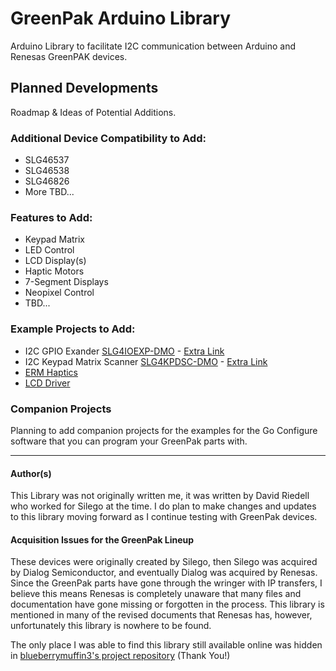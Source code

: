 # GreenPak Arduino Library
Arduino Library to facilitate I2C communication between Arduino and Renesas GreenPAK devices. 

## Planned Developments
Roadmap & Ideas of Potential Additions. 

### Additional Device Compatibility to Add:
- SLG46537
- SLG46538
- SLG46826
- More TBD...


### Features to Add:
- Keypad Matrix
- LED Control
- LCD Display(s)
- Haptic Motors
- 7-Segment Displays
- Neopixel Control
- TBD...


### Example Projects to Add:
- I2C GPIO Exander [SLG4IOEXP-DMO](https://www.renesas.com/us/en/products/programmable-mixed-signal-asic-ip-products/greenpak-programmable-mixed-signal-products/greenpak-asynchronous-state-machine/slg4ioexp-dmo-greenpak-gpio-expander-demonstration-board) - [Extra Link](https://www.renesas.com/us/en/products/programmable-mixed-signal-asic-ip-products/greenpak-programmable-mixed-signal-products/greenpak-solutions/gpio-expander)  
- I2C Keypad Matrix Scanner [SLG4KPDSC-DMO](https://www.renesas.com/us/en/products/programmable-mixed-signal-asic-ip-products/greenpak-programmable-mixed-signal-products/greenpak-asynchronous-state-machine/slg4kpdsc-dmo-greenpak-keypad-scanner-demonstration-board) - [Extra Link](https://www.renesas.com/us/en/products/programmable-mixed-signal-asic-ip-products/greenpak-programmable-mixed-signal-products/greenpak-solutions/keypad-scanner)
- [ERM Haptics](https://www.renesas.com/us/en/products/programmable-mixed-signal-asic-ip-products/greenpak-programmable-mixed-signal-products/greenpak-solutions/eccentric-rotating-mass-motor-control)
- [LCD Driver](https://www.renesas.com/us/en/products/programmable-mixed-signal-asic-ip-products/greenpak-programmable-mixed-signal-products/greenpak-solutions/lcd-driver)


### Companion Projects
Planning to add companion projects for the examples for the Go Configure software that you can program your GreenPak parts with.

---

#### Author(s)
This Library was not originally written me, it was written by David Riedell who worked for Silego at the time. 
I do plan to make changes and updates to this library moving forward as I continue testing with GreenPak devices.

#### Acquisition Issues for the GreenPak Lineup
These devices were originally created by Silego, then Silego was acquired by Dialog Semiconductor, and eventually Dialog was acquired by Renesas.
Since the GreenPak parts have gone through the wringer with IP transfers, I believe this means Renesas is completely unaware that many files and documentation have gone missing or forgotten in the process.
This library is mentioned in many of the revised documents that Renesas has, however, unfortunately this library is nowhere to be found.

The only place I was able to find this library still available online was hidden in [blueberrymuffin3's project repository](https://github.com/blueberrymuffin3/greenpak-arduino-encoder) (Thank You!)
